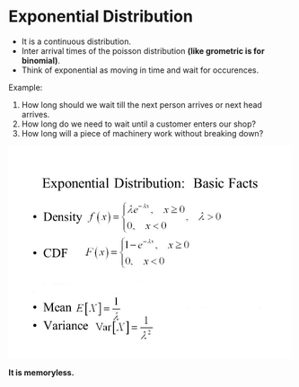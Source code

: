 # Exponential Distribution

- It is a continuous distribution.
- Inter arrival times of the poisson distribution **(like grometric is for binomial)**.
- Think of exponential as moving in time and wait for occurences.

Example: 
1) How long should we wait till the next person arrives or next head arrives.
2) How long do we need to wait until a customer enters our shop?
3) How long will a piece of machinery work without breaking down?

![alt text]( https://raw.githubusercontent.com/AbhishekKumar4/Data-Analytics/master/Probability%20Distributions%20and%20Random%20Variables/5.%20Exponential%20Distribution/exponential_distribution.jpg)

**It is memoryless.**
